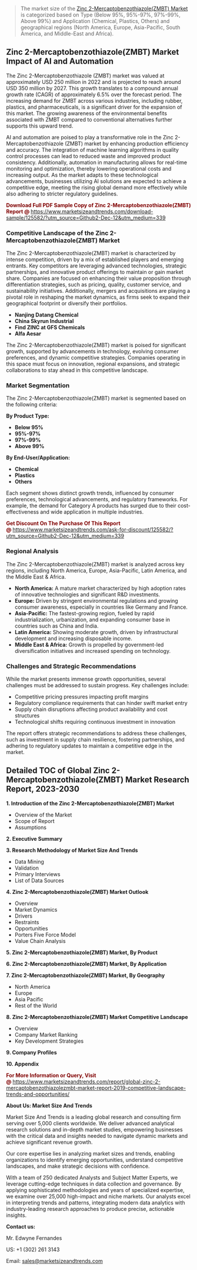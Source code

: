 <blockquote><p>The market size of the <a href="https://www.marketsizeandtrends.com/download-sample/125582/?utm_source=Github2-Dec-12&amp;utm_medium=339" target="_blank">Zinc 2-Mercaptobenzothiazole(ZMBT) Market </a>is categorized based on Type (Below 95%, 95%-97%, 97%-99%, Above 99%) and Application (Chemical, Plastics, Others) and geographical regions (North America, Europe, Asia-Pacific, South America, and Middle-East and Africa).</p></blockquote><p><h2>Zinc 2-Mercaptobenzothiazole(ZMBT) Market Impact of AI and Automation</h2><p>The Zinc 2-Mercaptobenzothiazole (ZMBT) market was valued at approximately USD 250 million in 2022 and is projected to reach around USD 350 million by 2027. This growth translates to a compound annual growth rate (CAGR) of approximately 6.5% over the forecast period. The increasing demand for ZMBT across various industries, including rubber, plastics, and pharmaceuticals, is a significant driver for the expansion of this market. The growing awareness of the environmental benefits associated with ZMBT compared to conventional alternatives further supports this upward trend.</p><p>AI and automation are poised to play a transformative role in the Zinc 2-Mercaptobenzothiazole (ZMBT) market by enhancing production efficiency and accuracy. The integration of machine learning algorithms in quality control processes can lead to reduced waste and improved product consistency. Additionally, automation in manufacturing allows for real-time monitoring and optimization, thereby lowering operational costs and increasing output. As the market adapts to these technological advancements, businesses utilizing AI solutions are expected to achieve a competitive edge, meeting the rising global demand more effectively while also adhering to stricter regulatory guidelines.</p></p><p><strong><span style="color: #800000;">Download Full PDF Sample Copy of Zinc 2-Mercaptobenzothiazole(ZMBT) Report @</span>&nbsp;</strong><a href="https://www.marketsizeandtrends.com/download-sample/125582/?utm_source=Github2-Dec-12&amp;utm_medium=339">https://www.marketsizeandtrends.com/download-sample/125582/?utm_source=Github2-Dec-12&amp;utm_medium=339</a></p><h3>Competitive Landscape of the Zinc 2-Mercaptobenzothiazole(ZMBT) Market</h3><p>The Zinc 2-Mercaptobenzothiazole(ZMBT) market is characterized by intense competition, driven by a mix of established players and emerging entrants. Key competitors are leveraging advanced technologies, strategic partnerships, and innovative product offerings to maintain or gain market share. Companies are focused on enhancing their value proposition through differentiation strategies, such as pricing, quality, customer service, and sustainability initiatives. Additionally, mergers and acquisitions are playing a pivotal role in reshaping the market dynamics, as firms seek to expand their geographical footprint or diversify their portfolios.</p><p><strong><p><ul><li>Nanjing Datang Chemical </li><li> China Skyrun Industrial </li><li> Find ZINC at GFS Chemicals </li><li> Alfa Aesar</p></li></ul></p></strong></p><p>The Zinc 2-Mercaptobenzothiazole(ZMBT) market is poised for significant growth, supported by advancements in technology, evolving consumer preferences, and dynamic competitive strategies. Companies operating in this space must focus on innovation, regional expansions, and strategic collaborations to stay ahead in this competitive landscape.</p><h3>Market Segmentation</h3><p>The Zinc 2-Mercaptobenzothiazole(ZMBT) market is segmented based on the following criteria:</p><p><strong>By Product Type:</strong></p><p><strong><p><ul><li>Below 95% </li><li> 95%-97% </li><li> 97%-99% </li><li> Above 99%</p></li></ul></p></strong></p><p><strong>By End-User/Application:</strong></p><p><strong><p><ul><li>Chemical </li><li> Plastics </li><li> Others</p></li></ul></p></strong></p><p>Each segment shows distinct growth trends, influenced by consumer preferences, technological advancements, and regulatory frameworks. For example, the demand for Category A products has surged due to their cost-effectiveness and wide application in multiple industries.</p><p><strong><span style="color: #800000;">Get Discount On The Purchase Of This Report @&nbsp;</span></strong><a href="https://www.marketsizeandtrends.com/ask-for-discount/125582/?utm_source=Github2-Dec-12&amp;utm_medium=339">https://www.marketsizeandtrends.com/ask-for-discount/125582/?utm_source=Github2-Dec-12&amp;utm_medium=339</a></p><h3>Regional Analysis</h3><p>The Zinc 2-Mercaptobenzothiazole(ZMBT) market is analyzed across key regions, including North America, Europe, Asia-Pacific, Latin America, and the Middle East &amp; Africa.</p><ul><li><strong>North America:</strong> A mature market characterized by high adoption rates of innovative technologies and significant R&amp;D investments.</li><li><strong>Europe:</strong> Driven by stringent environmental regulations and growing consumer awareness, especially in countries like Germany and France.</li><li><strong>Asia-Pacific:</strong> The fastest-growing region, fueled by rapid industrialization, urbanization, and expanding consumer base in countries such as China and India.</li><li><strong>Latin America:</strong> Showing moderate growth, driven by infrastructural development and increasing disposable income.</li><li><strong>Middle East &amp; Africa:</strong> Growth is propelled by government-led diversification initiatives and increased spending on technology.</li></ul><h3>Challenges and Strategic Recommendations</h3><p>While the market presents immense growth opportunities, several challenges must be addressed to sustain progress. Key challenges include:</p><ul><li>Competitive pricing pressures impacting profit margins</li><li>Regulatory compliance requirements that can hinder swift market entry</li><li>Supply chain disruptions affecting product availability and cost structures</li><li>Technological shifts requiring continuous investment in innovation</li></ul><p>The report offers strategic recommendations to address these challenges, such as investment in supply chain resilience, fostering partnerships, and adhering to regulatory updates to maintain a competitive edge in the market.</p><h2>Detailed TOC of Global Zinc 2-Mercaptobenzothiazole(ZMBT) Market Research Report, 2023-2030</h2><p><strong>1. Introduction of the Zinc 2-Mercaptobenzothiazole(ZMBT) Market</strong></p><ul><li>Overview of the Market</li><li>Scope of Report</li><li>Assumptions&nbsp;</li></ul><p><strong>2. Executive Summary</strong></p><p><strong>3. Research Methodology of <strong>Market Size And Trends</strong></strong></p><ul><li>Data Mining</li><li>Validation</li><li>Primary Interviews</li><li>List of Data Sources&nbsp;</li></ul><p><strong>4. Zinc 2-Mercaptobenzothiazole(ZMBT) Market Outlook</strong></p><ul><li>Overview</li><li>Market Dynamics</li><li>Drivers</li><li>Restraints</li><li>Opportunities</li><li>Porters Five Force Model</li><li>Value Chain Analysis&nbsp;</li></ul><p><strong>5. Zinc 2-Mercaptobenzothiazole(ZMBT) Market, By Product</strong></p><p><strong>6. Zinc 2-Mercaptobenzothiazole(ZMBT) Market, By Application</strong></p><p><strong>7. Zinc 2-Mercaptobenzothiazole(ZMBT) Market, By Geography</strong></p><ul><li>North America</li><li>Europe</li><li>Asia Pacific</li><li>Rest of the World&nbsp;</li></ul><p><strong>8. Zinc 2-Mercaptobenzothiazole(ZMBT) Market Competitive Landscape</strong></p><ul><li>Overview</li><li>Company Market Ranking</li><li>Key Development Strategies&nbsp;</li></ul><p><strong>9. Company Profiles</strong></p><p><strong>10. Appendix</strong></p><p><strong><span style="color: #800000;">For More Information or Query, Visit @&nbsp;</span></strong><a href="https://www.marketsizeandtrends.com/report/global-zinc-2-mercaptobenzothiazolezmbt-market-report-2019-competitive-landscape-trends-and-opportunities/">https://www.marketsizeandtrends.com/report/global-zinc-2-mercaptobenzothiazolezmbt-market-report-2019-competitive-landscape-trends-and-opportunities/</a></p><p></p><p><strong>About Us:&nbsp;Market Size And Trends</strong></p><p>Market Size And Trends&nbsp;is a leading global research and consulting firm serving over 5,000 clients worldwide. We deliver advanced analytical research solutions and in-depth market studies, empowering businesses with the critical data and insights needed to navigate dynamic markets and achieve significant revenue growth.</p><p>Our core expertise lies in analyzing market sizes and trends, enabling organizations to identify emerging opportunities, understand competitive landscapes, and make strategic decisions with confidence.</p><p>With a team of 250 dedicated Analysts and Subject Matter Experts, we leverage cutting-edge techniques in data collection and governance. By applying sophisticated methodologies and years of specialized expertise, we examine over 25,000 high-impact and niche markets. Our analysts excel in interpreting trends and patterns, integrating modern data analytics with industry-leading research approaches to produce precise, actionable insights.</p><p><strong>Contact us:</strong></p><p>Mr. Edwyne Fernandes</p><p>US: +1 (302) 261 3143</p><p>Email: <a href="mailto:sales@marketsizeandtrends.com">sales@marketsizeandtrends.com</a>&nbsp;</p>
